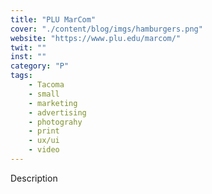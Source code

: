 ```yaml
---
title: "PLU MarCom"
cover: "./content/blog/imgs/hamburgers.png"
website: "https://www.plu.edu/marcom/"
twit: ""
inst: ""
category: "P"
tags:
    - Tacoma
    - small
    - marketing
    - advertising
    - photograhy
    - print
    - ux/ui
    - video
---
```


Description
